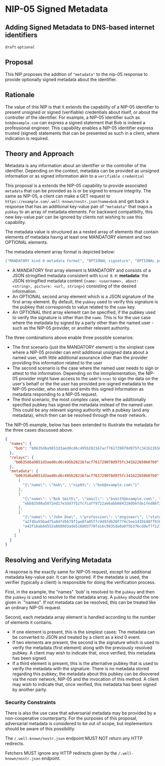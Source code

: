 NIP-05 Signed Metadata
======

Adding Signed Metadata to DNS-based internet identifiers
----------------------------------------------------

`draft` `optional`

## Proposal

This NIP proposes the addtion of ```"metadata"``` to the nip-05 response to provide optionally signed metadata about the identifier.

## Rationale

The value of this NIP is that it extends the capability of a NIP-05 identifier to present unsigned or signed (verifiable) credentials about itself, or about the controller of the identifier. For example, a NIP-05 identifier such as ```bob@example.com``` can express a signed statement that Bob is indeed a professional engineer. This capability enables a NIP-05 identifier express trusted (signed) statements that can be presented as such in a client, where indication is required.

## Theory and Approach

Metadata is any information about an identifier or the controller of the identifier. Depending on the context, metadata can be provided as unsigned information or as signed information akin to a ```verifiable credential``` 

This proposal is a extends the NIP-05 capability to provide associated ```metadata``` that can be provided as is or be signed to ensure integrity. The same as NIP-05, a client can make a GET request to `https://example.com/.well-known/nostr.json?name=bob` and get back a response that has an additional key-value pair of ```"metadata"``` that maps a ```pubkey``` to an array of metadata elements. For backward compatibilty, this new key-value pair can be ignored by clients not wishing to use this capability.

The metadata value is structured as a nested array of elements that contain elements of metadata havng at least one MANDATORY element and two OPTIONAL elements. 

The metadata element array format is depicted below:
```json 
["MANDATORY kind 0 metadata format", "OPTIONAL signature", "OPTIONAL pubkey"]
```

* A MANDATORY first array element is MANDATORY and consists of a JSON stringified metadata consistent with ```kind 0```.  `0`: **metadata**: the JSON stringified metadata content  `{name: <username>, about: <string>, picture: <url, string>}` consisting of the desired information.
* An OPTIONAL second array element which is a JSON signature of the first array element. By default, the ```pubkey``` used to verify this signature is the pubkey that corresponds to value related to the ```name``` key. 
* An OPTIONAL third array element can be specified, if the pubkey used to verify the signature is other than the ```name```. This is for the use case where the metadata by signed by a party other than the named user - such as the NIP-05 provider, or another relevant authority.

The three combinations above enable three possible scenarios:

* The first scenario (just the MANDATORY element) is the simplest case where a NIP-05 provider can emit additional unsigned data about a named user, with little additional assurance other than the provider providing this information related to the user
* The second scenario is the case where the named user needs to sign or attest to the information. Depending on the immplementation, the NIP-05 provider might have access to the user's ```nsec``` to sign the data on the user's behalf or the the user has provided pre-signed metadata to the NIP-05 provider, who stores and emits this signed information as metadata responding to a NIP-05 request.
* The third scenario, the most complex case, where the additionally specified pubkey has signed the metadata instead of the named user. This could be any relevant signing authority with a pubkey (and any metadata), which then can be resolved through the nostr network.

The NIP-05 example, below has been extended to illustrate the metadata for the three cases discussed above.

```json
{
  "names": {
    "bob": "b0635d6a9851d3aed0cd6c495b282167acf761729078d975fc341b22650b07b9"
  },
  "relays": {
    "b0635d6a9851d3aed0cd6c495b282167acf761729078d975fc341b22650b07b9": [ "wss://relay.example.com", "wss://relay2.example.com" ]
  },
  "metadata": {
    "b0635d6a9851d3aed0cd6c495b282167acf761729078d975fc341b22650b07b9": [
      [
        "{\"name\": \"bob\", \"nip05\": \"bob@example.com\"}"
      ],
      [
        "{\"name\": \"Bob Smith\", \"email\": \"bsmith@example.com\", \"status\": \"employed\"}",
        "ebb83508a5072ed17e3dd7752fcfcaff9722ae6abb884328db6fde1fed86f357000f8fd75b4303a3ea7cc4913e72744e936064088c9ecc81ff84b442b60d1820"
      ],
      [
        "{\"name\": \"John Doe\", \"profession\": \"engineer\", \"status\": \"active\"}",
        "a2f4ba55bad75a84fd5679f1ae8fa05ffc9497db20f774c5ee1435b40ff81638f9f9f0a5a8ed8c631d52b9ae56d5d6209b3a48ed8ed535fb80cc693e79e2dba7",
        "e43f16ab84552a8680d3ade518803770fa16c9835da0a0f5b376cddef7f12786"
      ]
    ]
  }
}
````

## Resolving and Verifying Metadata

A response is the exactly same for NIP-05 request, except for additional metadata key-value pair. It can be ignored. If the metadata is used, the verifier (typically a client) is responsible for doing the verification process.

First, in the example, the "names" 'bob' is resolved to the ```pubkey``` and then the ```pubkey``` is used to resolve to the metadata array. A ```pubkey``` should the one given in `"names". If not metadata can be resolved, this can be treated like an ordinary NIP-05 request.

Second, each metadata array element is handled according to the number of elements it contains.

* If one element is present, this is the simplest cases: The metadata can be converted to JSON and treated by a client as a kind 0 event.
* If two elements are present, the second is the signature which is used to verify the metadata (first element) along with the previously resolved pubkey. A client may wish to indicate that, once verified, this metadata has been signed.
* If a third element is present, this is the alternative pubkey that is used to verify the metadata with the signature. There is no metadata stored regarding this pubkey; the metadata about this pubkey can be disovered via the nostr network, NIP-05 and the invocation of this method. A client may wish to indicate that, once verified, this metadata has been signed by another party.


### Security Constraints

There is also the use case that adversarial metadata may be provided by a non-cooperative counterparty. For the purposes of this proposal, adversarial metadata is considered to be out of scope, but implementors should be aware of this possibility. 

The `/.well-known/nostr.json` endpoint MUST NOT return any HTTP redirects.

Fetchers MUST ignore any HTTP redirects given by the `/.well-known/nostr.json` endpoint.
